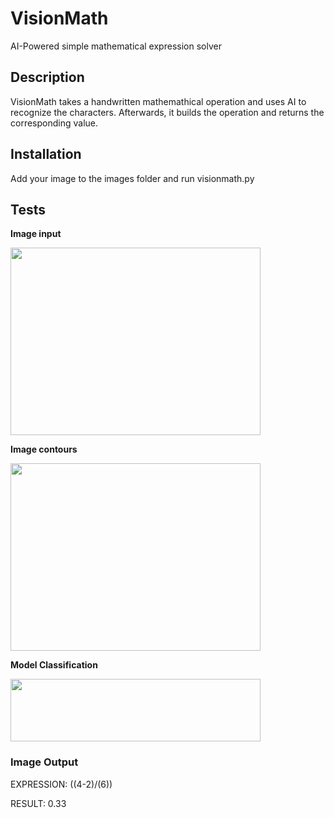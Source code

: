 # VisionMath
AI-Powered simple mathematical expression solver

## Description
VisionMath takes a handwritten mathemathical operation and uses AI to recognize the characters. Afterwards, it builds the operation and returns the corresponding value.

## Installation
Add your image to the images folder and run visionmath.py

## Tests
<p><b>Image input</b></p>
<img src="https://github.com/AdrianTorremochaUMA/VisionMath/tree/main/images/test15.jpeg" height=300 width=400>
<p><b>Image contours</b></p>
<img src="https://github.com/AdrianTorremochaUMA/VisionMath/tree/main/images/testResults/test15_contours.png" height=300 width=400>
<p><b>Model Classification</b></p>
<img src="https://github.com/AdrianTorremochaUMA/VisionMath/tree/main/images/testResults/test15_classification.png" height=100 width=400>

### Image Output
<p>EXPRESSION: ((4-2)/(6)) </p>
<p>RESULT: 0.33 </p>


